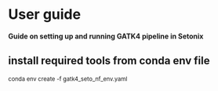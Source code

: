 # User guide
**Guide on setting up and running GATK4 pipeline in Setonix**

## install required tools from conda env file
<sub>
  conda env create -f gatk4_seto_nf_env.yaml
</sub>
